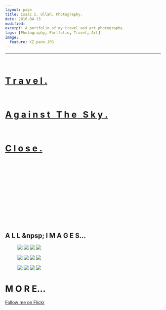 ```yaml
---
layout: page
title: Isaac I. Ullah, Photography.
date: 2016-04-13
modified: 
excerpt: A portfolio of my travel and art photography. 
tags: [Photography, Portfolio, Travel, Art]
image:
  feature: KZ_pano.JPG
---
```


---

<br>

# [T r a v e l .](/photography/Travel)

<br>

# [A g a i n s t &nbsp; T h e &nbsp; S k y .](/photography/Against_The_Sky)

<br>

# [C l o s e .](/photography/Close)

<br>
<br>
<br>
<br>
<br>
<br>
<br>
<br>
<br>
<br>
<br>
<br>

## A L L &npsp; I M A G E S...

<figure class="fourth">
	<img src="https://farm2.staticflickr.com/1527/24627290396_8b045fce4b_o.jpg">
	<img src="https://farm2.staticflickr.com/1498/24026696953_e9d805aa22_o.jpg">
	<img src="https://farm2.staticflickr.com/1573/24071899310_c5223fd3a3_o.jpg">
	<img src="https://farm2.staticflickr.com/1463/24536906761_d6284689c1_o.jpg">
</figure>
<figure class="fourth">
	<img src="https://farm2.staticflickr.com/1657/24914613934_7ac42b8b21_o.jpg">
	<img src="https://farm2.staticflickr.com/1592/23992318273_b4de22ef0d_o.jpg">
	<img src="https://farm2.staticflickr.com/1460/24715054585_072ece1a89_o.jpg">
	<img src="https://farm2.staticflickr.com/1590/23753118124_cb731b53d8_o.jpg">
</figure>
<figure class="fourth">
	<img src="https://farm2.staticflickr.com/1450/23754498743_5cc557e563_o.jpg">
	<img src="https://farm2.staticflickr.com/1575/24653509425_33d6642378_o.jpg">
	<img src="https://farm2.staticflickr.com/1494/23753108354_f6bc3219ab_o.jpg">
	<img src="https://farm2.staticflickr.com/1520/24326425969_abfbc50011_o.jpg">
</figure>

# M O R E...

<a href="https://www.flickr.com/photos/isaacullah" target="_blank"><i class="fa fa-flickr"></i>Follow me on Flickr</a>






